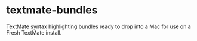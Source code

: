 # textmate-bundles
TextMate syntax highlighting bundles ready to drop into a Mac for use on a Fresh TextMate install.
